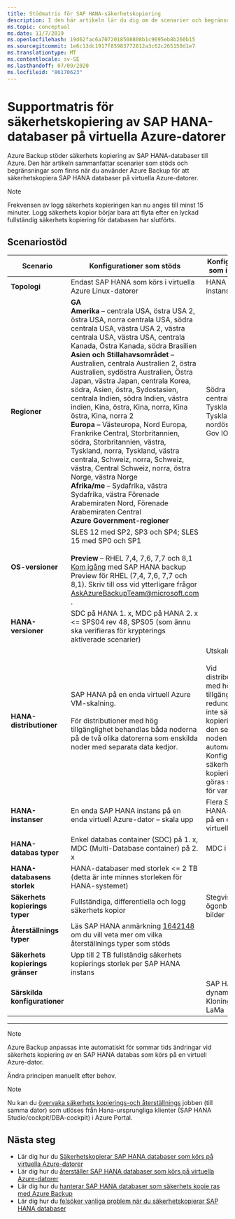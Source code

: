```yaml
---
title: Stödmatris för SAP HANA-säkerhetskopiering
description: I den här artikeln lär du dig om de scenarier och begränsningar som stöds när du använder Azure Backup för att säkerhetskopiera SAP HANA databaser på virtuella Azure-datorer.
ms.topic: conceptual
ms.date: 11/7/2019
ms.openlocfilehash: 19d62fac6a7072018508808b1c9695eb8b260b15
ms.sourcegitcommit: 1e6c13dc1917f85983772812a3c62c265150d1e7
ms.translationtype: MT
ms.contentlocale: sv-SE
ms.lasthandoff: 07/09/2020
ms.locfileid: "86170623"
---
```

# <a name="support-matrix-for-backup-of-sap-hana-databases-on-azure-vms"></a>Supportmatris för säkerhetskopiering av SAP HANA-databaser på virtuella Azure-datorer

Azure Backup stöder säkerhets kopiering av SAP HANA-databaser till Azure. Den här artikeln sammanfattar scenarier som stöds och begränsningar som finns när du använder Azure Backup för att säkerhetskopiera SAP HANA databaser på virtuella Azure-datorer.

> [!NOTE]
> Frekvensen av logg säkerhets kopieringen kan nu anges till minst 15 minuter. Logg säkerhets kopior börjar bara att flyta efter en lyckad fullständig säkerhets kopiering för databasen har slutförts.

## <a name="scenario-support"></a>Scenariostöd

| **Scenario**               | **Konfigurationer som stöds**                                | **Konfigurationer som inte stöds**                              |
| -------------------------- | ------------------------------------------------------------ | ------------------------------------------------------------ |
| **Topologi**               | Endast SAP HANA som körs i virtuella Azure Linux-datorer                    | HANA stora instanser (HLI)                                   |
| **Regioner**                   | **GA**<br> **Amerika** – centrala USA, östra USA 2, östra USA, norra centrala USA, södra centrala USA, västra USA 2, västra centrala USA, västra USA, centrala Kanada, Östra Kanada, södra Brasilien <br> **Asien och Stillahavsområdet** – Australien, centrala Australien 2, östra Australien, sydöstra Australien, Östra Japan, västra Japan, centrala Korea, södra, Asien, östra, Sydostasien, centrala Indien, södra Indien, västra indien, Kina, östra, Kina, norra, Kina östra, Kina, norra 2 <br> **Europa** – Västeuropa, Nord Europa, Frankrike Central, Storbritannien, södra, Storbritannien, västra, Tyskland, norra, Tyskland, västra centrala, Schweiz, norra, Schweiz, västra, Central Schweiz, norra, östra Norge, västra Norge <br> **Afrika/me** – Sydafrika, västra Sydafrika, västra Förenade Arabemiraten Nord, Förenade Arabemiraten Central  <BR>  **Azure Government-regioner** | Södra Frankrike, centrala Tyskland, Tyskland nordöstra, US Gov IOWA |
| **OS-versioner**            | SLES 12 med SP2, SP3 och SP4; SLES 15 med SP0 och SP1 <br><br>   **Preview** – RHEL 7,4, 7,6, 7,7 och 8,1  <br>     [Kom igång](https://docs.microsoft.com/azure/backup/tutorial-backup-sap-hana-db) med SAP HANA backup Preview för RHEL (7,4, 7,6, 7,7 och 8,1). Skriv till oss vid ytterligare frågor [AskAzureBackupTeam@microsoft.com](mailto:AskAzureBackupTeam@microsoft.com) .                |                                             |
| **HANA-versioner**          | SDC på HANA 1. x, MDC på HANA 2. x <= SPS04 rev 48, SPS05 (som ännu ska verifieras för krypterings aktiverade scenarier)      |                                                            |
| **HANA-distributioner**       | SAP HANA på en enda virtuell Azure VM-skalning. <br><br> För distributioner med hög tillgänglighet behandlas båda noderna på de två olika datorerna som enskilda noder med separata data kedjor.               | Utskalning <br><br> Vid distributioner med hög tillgänglighet redundansväxlas inte säkerhets kopieringen till den sekundära noden automatiskt. Konfiguration av säkerhets kopiering bör göras separat för varje nod.                                           |
| **HANA-instanser**         | En enda SAP HANA instans på en enda virtuell Azure-dator – skala upp | Flera SAP HANA-instanser på en enskild virtuell dator                  |
| **HANA-databas typer**    | Enkel databas container (SDC) på 1. x, MDC (Multi-Database container) på 2. x | MDC i HANA 1. x                                              |
| **HANA-databasens storlek**     | HANA-databaser med storlek <= 2 TB (detta är inte minnes storleken för HANA-systemet)               |                                                              |
| **Säkerhets kopierings typer**           | Fullständiga, differentiella och logg säkerhets kopior                          | Stegvisa ögonblicks bilder                                       |
| **Återställnings typer**          | Läs SAP HANA anmärkning [1642148](https://launchpad.support.sap.com/#/notes/1642148) om du vill veta mer om vilka återställnings typer som stöds |                                                              |
| **Säkerhets kopierings gränser**          | Upp till 2 TB fullständig säkerhets kopierings storlek per SAP HANA instans         |                                                              |
| **Särskilda konfigurationer** |                                                              | SAP HANA + dynamisk nivå <br>  Kloning via LaMa        |

------

>[!NOTE]
>Azure Backup anpassas inte automatiskt för sommar tids ändringar vid säkerhets kopiering av en SAP HANA databas som körs på en virtuell Azure-dator.
>
>Ändra principen manuellt efter behov.


> [!NOTE]
> Nu kan du [övervaka säkerhets kopierings-och återställnings](https://docs.microsoft.com/azure/backup/sap-hana-db-manage#monitor-manual-backup-jobs-in-the-portal) jobben (till samma dator) som utlöses från Hana-ursprungliga klienter (SAP HANA Studio/cockpit/DBA-cockpit) i Azure Portal.

## <a name="next-steps"></a>Nästa steg

* Lär dig hur du [Säkerhetskopierar SAP HANA databaser som körs på virtuella Azure-datorer](https://docs.microsoft.com/azure/backup/backup-azure-sap-hana-database)
* Lär dig hur du [återställer SAP HANA databaser som körs på virtuella Azure-datorer](https://docs.microsoft.com/azure/backup/sap-hana-db-restore)
* Lär dig hur du [hanterar SAP HANA databaser som säkerhets kopie ras med Azure Backup](sap-hana-db-manage.md)
* Lär dig hur du [felsöker vanliga problem när du säkerhetskopierar SAP HANA databaser](https://docs.microsoft.com/azure/backup/backup-azure-sap-hana-database-troubleshoot)
